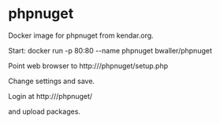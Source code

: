 # phpnuget
Docker image for phpnuget from kendar.org.

Start: docker run -p 80:80 --name phpnuget bwaller/phpnuget

Point web browser to http://<yourhost>/phpnuget/setup.php

Change settings and save.

Login at http://<yourhost>/phpnuget/

and upload packages.
